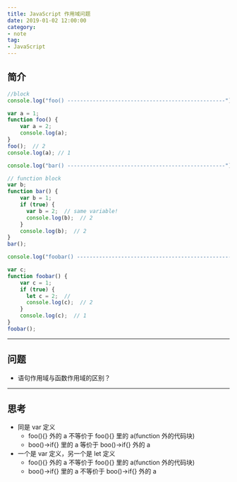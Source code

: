 ```yaml
---
title: JavaScript 作用域问题
date: 2019-01-02 12:00:00
category:
- note
tag:
- JavaScript
---
```


## 简介

```JavaScript
//block
console.log("foo() --------------------------------------------------")

var a = 1;
function foo() {
    var a = 2;
    console.log(a);
}
foo();  // 2
console.log(a); // 1 

console.log("bar() --------------------------------------------------")

// function block
var b;
function bar() {
    var b = 1;
    if (true) {
      var b = 2;  // same variable!
      console.log(b);  // 2
    }
    console.log(b);  // 2
}
bar();

console.log("foobar() --------------------------------------------------")

var c;
function foobar() {
    var c = 1;
    if (true) {
      let c = 2;  // 
      console.log(c);  // 2
    }
    console.log(c);  // 1
}
foobar();
```
---
## 问题
- 语句作用域与函数作用域的区别？
---
## 思考
- 同是 var 定义
    - foo(){} 外的 a 不等价于 foo(){} 里的 a(function 外的代码块)
    - boo()->if{} 里的  a 等价于 boo()->if{} 外的 a
- 一个是 var 定义，另一个是 let 定义
    - foo(){} 外的 a 不等价于 foo(){} 里的 a(function 外的代码块)
    - boo()->if{} 里的  a 不等价于 boo()->if{} 外的 a


